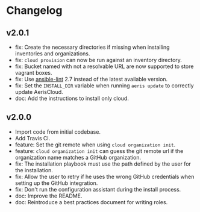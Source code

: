 Changelog
=========

v2.0.1
------

* fix: Create the necessary directories if missing when installing inventories and organizations.
* fix: `cloud provision` can now be run against an inventory directory.
* fix: Bucket named with not a resolvable URL are now supported to store vagrant boxes.
* fix: Use [ansible-lint](https://github.com/willthames/ansible-lint) 2.7 instead of the latest available version.
* fix: Set the `INSTALL_DIR` variable when running `aeris update` to correctly update AerisCloud.
* doc: Add the instructions to install only cloud.


v2.0.0
------

* Import code from initial codebase.
* Add Travis CI.
* feature: Set the git remote when using `cloud organization init`.
* feature: `cloud organization init` can guess the git remote url if the organization name matches a GitHub organization.
* fix: The installation playbook must use the path defined by the user for the installation.
* fix: Allow the user to retry if he uses the wrong GitHub credentials when setting up the GitHub integration.
* fix: Don't run the configuration assistant during the install process.
* doc: Improve the README.
* doc: Reintroduce a best practices document for writing roles.

